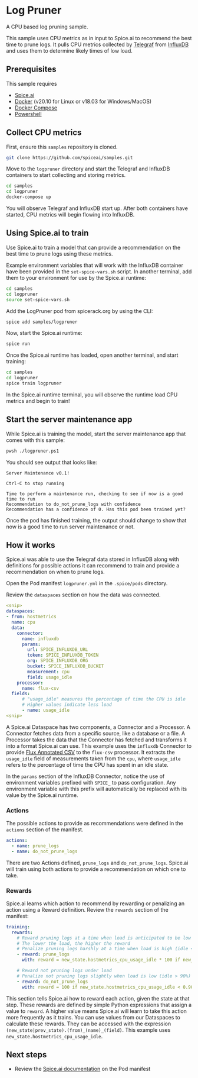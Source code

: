 # Log Pruner

A CPU based log pruning sample.

This sample uses CPU metrics as in input to Spice.ai to recommend the best time to prune logs. It pulls CPU metrics collected by [Telegraf](https://www.influxdata.com/time-series-platform/telegraf/) from [InfluxDB](https://www.influxdata.com/products/influxdb/) and uses them to determine likely times of low load.

## Prerequisites

This sample requires

- [Spice.ai](https://docs.spiceai.org/getting-started/install-spiceai/)
- [Docker](https://docs.docker.com/get-docker/) (v20.10 for Linux or v18.03 for Windows/MacOS)
- [Docker Compose](https://docs.docker.com/compose/install/)
- [Powershell](https://docs.microsoft.com/en-us/powershell/scripting/install/installing-powershell?view=powershell-7.1)

## Collect CPU metrics

First, ensure this `samples` repository is cloned.

```bash
git clone https://github.com/spiceai/samples.git
```

Move to the `logpruner` directory and start the Telegraf and InfluxDB containers to start collecting and storing metrics.

```bash
cd samples
cd logpruner
docker-compose up
```

You will observe Telegraf and InfluxDB start up. After both containers have started, CPU metrics will begin flowing into InfluxDB.

## Using Spice.ai to train

Use Spice.ai to train a model that can provide a recommendation on the best time to prune logs using these metrics.

Example environment variables that will work with the InfluxDB container have been provided in the `set-spice-vars.sh` script. In another terminal, add them to your environment for use by the Spice.ai runtime:

```bash
cd samples
cd logpruner
source set-spice-vars.sh
```

Add the LogPruner pod from spicerack.org by using the CLI:

```bash
spice add samples/logpruner
```

Now, start the Spice.ai runtime:

```bash
spice run
```

Once the Spice.ai runtime has loaded, open another terminal, and start training:

```bash
cd samples
cd logpruner
spice train logpruner
```

In the Spice.ai runtime terminal, you will observe the runtime load CPU metrics and begin to train!

## Start the server maintenance app

While Spice.ai is training the model, start the server maintenance app that comes with this sample:

```bash
pwsh ./logpruner.ps1
```

You should see output that looks like:

```
Server Maintenance v0.1!

Ctrl-C to stop running

Time to perform a maintenance run, checking to see if now is a good time to run
Recommendation to do_not_prune_logs with confidence
Recommendation has a confidence of 0. Has this pod been trained yet?
```

Once the pod has finished training, the output should change to show that now is a good time to run server maintenance or not.

## How it works

Spice.ai was able to use the Telegraf data stored in InfluxDB along with definitions for possible actions it can recommend to train and provide a recommendation on when to prune logs.

Open the Pod manifest `logpruner.yml` in the `.spice/pods` directory.

Review the `dataspaces` section on how the data was connected.

```yaml
<snip>
dataspaces:
- from: hostmetrics
  name: cpu
  data:
    connector:
      name: influxdb
      params:
        url: SPICE_INFLUXDB_URL
        token: SPICE_INFLUXDB_TOKEN
        org: SPICE_INFLUXDB_ORG
        bucket: SPICE_INFLUXDB_BUCKET
        measurement: cpu
        field: usage_idle
    processor:
      name: flux-csv
  fields:
      # "usage_idle" measures the percentage of time the CPU is idle
      # Higher values indicate less load
      - name: usage_idle
<snip>
```

A Spice.ai Dataspace has two components, a Connector and a Processor. A Connector fetches data from a specific source, like a database or a file. A Processor takes the data that the Connector has fetched and transforms it into a format Spice.ai can use. This example uses the `influxdb` Connector to provide [Flux Annotated CSV](https://docs.influxdata.com/influxdb/cloud/reference/syntax/annotated-csv/) to the `flux-csv` processor. It extracts the `usage_idle` field of measurements taken from the `cpu`, where `usage_idle` refers to the percentage of time the CPU has spent in an idle state.

In the `params` section of the InfluxDB Connector, notice the use of environment variables prefixed with `SPICE_` to pass configuration. Any environment variable with this prefix will automatically be replaced with its value by the Spice.ai runtime.

### Actions

The possible actions to provide as recommendations were defined in the `actions` section of the manifest.

```yaml
actions:
  - name: prune_logs
  - name: do_not_prune_logs
```

There are two Actions defined, `prune_logs` and `do_not_prune_logs`. Spice.ai will train using both actions to provide a recommendation on which one to take.

### Rewards

Spice.ai learns which action to recommend by rewarding or penalizing an action using a Reward definition. Review the `rewards` section of the manifest:

```yaml
training:
  rewards:
    # Reward pruning logs at a time when load is anticipated to be low
    # The lower the load, the higher the reward
    # Penalize pruning logs harshly at a time when load is high (idle < 90%)
    - reward: prune_logs
      with: reward = new_state.hostmetrics_cpu_usage_idle * 100 if new_state.hostmetrics_cpu_usage_idle > 0.90 else -1000

    # Reward not pruning logs under load
    # Penalize not pruning logs slightly when load is low (idle > 90%)
    - reward: do_not_prune_logs
      with: reward = 100 if new_state.hostmetrics_cpu_usage_idle < 0.90 else -10
```

This section tells Spice.ai how to reward each action, given the state at that step. These rewards are defined by simple Python expressions that assign a value to `reward`. A higher value means Spice.ai will learn to take this action more frequently as it trains. You can use values from our Dataspaces to calculate these rewards. They can be accessed with the expression `(new_state|prev_state).(from)_(name)_(field)`. This example uses `new_state.hostmetrics_cpu_usage_idle`.

## Next steps

- Review the [Spice.ai documentation](https://docs.spiceai.org/reference/pod/) on the Pod manifest
